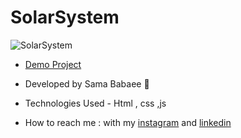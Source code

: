 # SolarSystem

![SolarSystem](https://github.com/sama-babaee-web/SolarSystem/assets/107030945/f8fbe485-9e98-4110-905c-62ca2893555f)

- [Demo Project](https://sama-babaee-web.github.io/SolarSystem/)

- Developed by Sama Babaee 👻

- Technologies Used - Html , css ,js


- How to reach me : with my [instagram](https://www.instagram.com/sama.babaee_/) and [linkedin](https://www.linkedin.com/in/sama-babaee-54135324b/)
